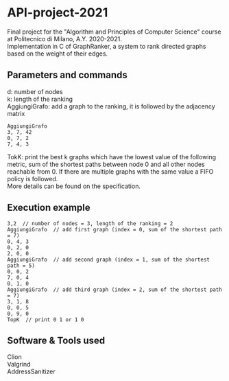 # API-project-2021
Final project for the "Algorithm and Principles of Computer Science" course at Politecnico di Milano, A.Y. 2020-2021.  
Implementation in C of GraphRanker, a system to rank directed graphs based on the weight of their edges.

## Parameters and commands
d: number of nodes  
k: length of the ranking  
AggiungiGrafo: add a graph to the ranking, it is followed by the adjacency matrix
```Text
AggiungiGrafo
3, 7, 42
0, 7, 2
7, 4, 3
```
TokK: print the best k graphs which have the lowest value of the following metric, sum of the shortest paths between node 0 and all other nodes reachable from 0. If there are multiple graphs with the same value a FIFO policy is followed.  
More details can be found on the specification.

## Execution example
```Text
3,2  // number of nodes = 3, length of the ranking = 2
AggiungiGrafo  // add first graph (index = 0, sum of the shortest path = 7)
0, 4, 3
0, 2, 0
2, 0, 0
AggiungiGrafo  // add second graph (index = 1, sum of the shortest path = 5)
0, 0, 2
7, 0, 4
0, 1, 0
AggiungiGrafo  // add third graph (index = 2, sum of the shortest path = 7)
3, 1, 8
0, 0, 5
0, 9, 0
TopK  // print 0 1 or 1 0
```

## Software & Tools used
Clion  
Valgrind  
AddressSanitizer
